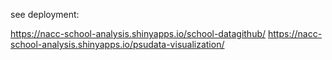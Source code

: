 see deployment: 

https://nacc-school-analysis.shinyapps.io/school-datagithub/
https://nacc-school-analysis.shinyapps.io/psudata-visualization/